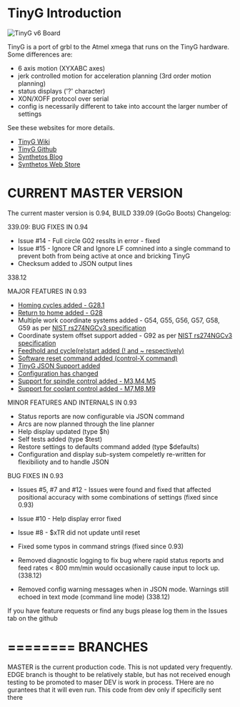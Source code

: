 TinyG Introduction
========

![TinyG v6 Board](http://farm7.staticflickr.com/6080/6138119387_c6301797dd.jpg)

TinyG is a port of grbl to the Atmel xmega that runs on the TinyG hardware. Some differences are:

* 6 axis motion (XYXABC axes)
* jerk controlled motion for acceleration planning (3rd order motion planning)
* status displays ('?' character)
* XON/XOFF protocol over serial
* config is necessarily different to take into account the larger number of settings

See these websites for more details.

* [TinyG Wiki](http://www.synthetos.com/wiki/index.php?title=Projects:TinyG)
* [TinyG Github](https://github.com/synthetos/TinyG)
* [Synthetos Blog](https://www.synthetos.com/)
* [Synthetos Web Store](https://www.synthetos.com/webstore/)


CURRENT MASTER VERSION
========
The current master version is 0.94, BUILD 339.09 (GoGo Boots)
Changelog:

339.09: 
BUG FIXES IN 0.94
* Issue #14 - Full circle G02 resslts in error - fixed
* Issue #15 - Ignore CR and Ignore LF comnined into a single command to prevent both from being active at once and bricking TinyG
* Checksum added to JSON output lines

338.12

MAJOR FEATURES IN 0.93
* [Homing cycles added - G28.1](http://www.synthetos.com/wiki/index.php?title=Projects:TinyG-Homing)
* [Return to home added - G28](http://www.synthetos.com/wiki/index.php?title=Projects:TinyG-Homing)
* Multiple work coordinate systems added - G54, G55, G56, G57, G58, G59 as per [NIST rs274NGCv3 specification](http://citeseerx.ist.psu.edu/viewdoc/summary?doi=10.1.1.141.2441)
* Coordinate system offset support added - G92 as per [NIST rs274NGCv3 specification](http://citeseerx.ist.psu.edu/viewdoc/summary?doi=10.1.1.141.2441)
* [Feedhold and cycle(re)start added (! and ~ respectively)](http://www.synthetos.com/wiki/index.php?title=Projects:TinyG-Gcode-Support#Starting.2C_Stopping.2C_Feedhold_and_Rate_Overrides_-_Design_Notes)
* [Software reset command added (control-X command)](http://www.synthetos.com/wiki/index.php?title=Projects:TinyG-Gcode-Support#Starting.2C_Stopping.2C_Feedhold_and_Rate_Overrides_-_Design_Notes)
* [TinyG JSON Support added](http://www.synthetos.com/wiki/index.php?title=Projects:TinyG-JSON)
* [Configuration has changed](http://www.synthetos.com/wiki/index.php?title=TinyG:Configuring) 
* [Support for spindle control added - M3,M4,M5](http://www.synthetos.com/wiki/index.php?title=Projects:TinyG-Gcode-Support#Gcode_Language_Support)
* [Support for coolant control added - M7,M8,M9](http://www.synthetos.com/wiki/index.php?title=Projects:TinyG-Gcode-Support#Gcode_Language_Support)

MINOR FEATURES AND INTERNALS IN 0.93
* Status reports are now configurable via JSON command
* Arcs are now planned through the line planner
* Help display updated (type $h)
* Self tests added (type $test)
* Restore settings to defaults command added (type $defaults)
* Configuration and display sub-system compeletly re-written for flexibilioty and to handle JSON

BUG FIXES IN 0.93
* Issues #5, #7 and #12 - Issues were found and fixed that affected positional accuracy with some combinations of settings (fixed since 0.93)
* Issue #10 - Help display error fixed
* Issue #8 - $xTR did not update until reset
* Fixed some typos in command strings (fixed since 0.93)

* Removed diagnostic logging to fix bug where rapid status reports and feed rates < 800 mm/min would occasionally cause input to lock up. (338.12)
* Removed config warning messages when in JSON mode. Warnings still echoed in text mode (command line mode) (338.12)

If you have feature requests or find any bugs please log them in the Issues tab on the github


========
BRANCHES
========

MASTER is the current production code. This is not updated very frequently.
EDGE branch is thought to be relatively stable, but has not received enough testing to be promoted to maser
DEV is work in process. THere are no gurantees that it will even run. This code from dev only if specificlly sent there
